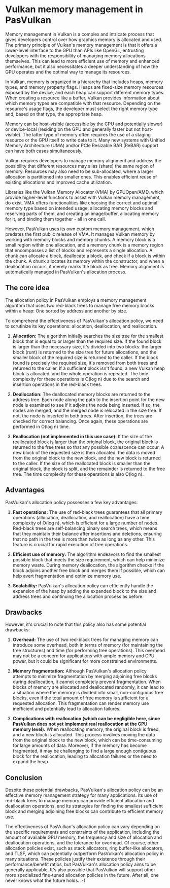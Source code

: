 
# Vulkan memory management in PasVulkan

Memory management in Vulkan is a complex and intricate process that gives developers control over how graphics memory is allocated and used. The primary principle of Vulkan's memory management is that it offers a lower-level interface to the GPU than APIs like OpenGL, entrusting developers with the responsibility of managing memory allocations themselves. This can lead to more efficient use of memory and enhanced performance, but it also necessitates a deeper understanding of how the GPU operates and the optimal way to manage its resources.

In Vulkan, memory is organized in a hierarchy that includes heaps, memory types, and memory property flags. Heaps are fixed-size memory resources exposed by the device, and each heap can support different memory types. When creating a resource like a buffer, Vulkan provides information about which memory types are compatible with that resource. Depending on the resource's usage flags, the developer must select the right memory type and, based on that type, the appropriate heap.

Memory can be host-visible (accessible by the CPU and potentially slower) or device-local (residing on the GPU and generally faster but not host-visible). The latter type of memory often requires the use of a staging resource or the GPU itself to write data to it. Many new systems with Unified Memory Architecture (UMA) and/or PCIe Resizable BAR (ReBAR) support can have both cases simultaneously.

Vulkan requires developers to manage memory alignment and address the possibility that different resources may alias (share) the same region of memory. Resources may also need to be sub-allocated, where a larger allocation is partitioned into smaller ones. This enables efficient reuse of existing allocations and improved cache utilization.

Libraries like the Vulkan Memory Allocator (VMA) by GPUOpen/AMD, which provide higher-level functions to assist with Vulkan memory management, do exist. VMA offers functionalities like choosing the correct and optimal memory type based on intended usage, allocating memory blocks and reserving parts of them, and creating an image/buffer, allocating memory for it, and binding them together - all in one call.

However, PasVulkan uses its own custom memory management, which predates the first public release of VMA. It manages Vulkan memory by working with memory blocks and memory chunks. A memory block is a small region within one allocation, and a memory chunk is a memory region that encompasses a list of blocks and represents a single allocation. A chunk can allocate a block, deallocate a block, and check if a block is within the chunk. A chunk allocates its memory within the constructor, and when a deallocation occurs, it merely marks the block as free. Memory alignment is automatically managed in PasVulkan's allocation process.

## The core idea

The allocation policy in PasVulkan employs a memory management algorithm that uses two red-black trees to manage free memory blocks within a heap: One sorted by address and another by size.

To comprehend the effectiveness of PasVulkan's allocation policy, we need to scrutinize its key operations: allocation, deallocation, and reallocation.

1. **Allocation:** The algorithm initially searches the size tree for the smallest block that is equal to or larger than the required size. If the found block is larger than the necessary size, it's divided into two blocks: the larger block (runt) is returned to the size tree for future allocations, and the smaller block of the required size is returned to the caller. If the block found is precisely the required size, it's removed from both trees and returned to the caller. If a sufficient block isn't found, a new Vulkan heap block is allocated, and the whole operation is repeated. The time complexity for these operations is O(log n) due to the search and insertion operations in the red-black trees.

2. **Deallocation:** The deallocated memory blocks are returned to the address tree. Each node along the path to the insertion point for the new node is examined to see if it adjoins the node being inserted. If so, the nodes are merged, and the merged node is relocated in the size tree. If not, the node is inserted in both trees. After insertion, the trees are checked for correct balancing. Once again, these operations are performed in O(log n) time.

3. **Reallocation (not implemented in this use case):** If the size of the reallocated block is larger than the original block, the original block is returned to the free trees so that any possible coalescence can occur. A new block of the requested size is then allocated, the data is moved from the original block to the new block, and the new block is returned to the caller. If the size of the reallocated block is smaller than the original block, the block is split, and the remainder is returned to the free tree. The time complexity for these operations is also O(log n).

## Advantages

PasVulkan's allocation policy possesses a few key advantages:

1. **Fast operations:** The use of red-black trees guarantees that all primary operations (allocation, deallocation, and reallocation) have a time complexity of O(log n), which is efficient for a large number of nodes. Red-black trees are self-balancing binary search trees, which means that they maintain their balance after insertions and deletions, ensuring that no path in the tree is more than twice as long as any other. This feature is crucial for rapid execution of tree operations.

2. **Efficient use of memory:** The algorithm endeavors to find the smallest possible block that meets the size requirement, which can help minimize memory waste. During memory deallocation, the algorithm checks if the block adjoins another free block and merges them if possible, which can help avert fragmentation and optimize memory use.

3. **Scalability:** PasVulkan's allocation policy can efficiently handle the expansion of the heap by adding the expanded block to the size and address trees and continuing the allocation process as before.

## Drawbacks

However, it's crucial to note that this policy also has some potential drawbacks:

1. **Overhead:** The use of two red-black trees for managing memory can introduce some overhead, both in terms of memory (for maintaining the tree structures) and time (for performing tree operations). This overhead may not be a concern for applications with ample memory and CPU power, but it could be significant for more constrained environments.

2. **Memory fragmentation:** Although PasVulkan's allocation policy attempts to minimize fragmentation by merging adjoining free blocks during deallocation, it cannot completely prevent fragmentation. When blocks of memory are allocated and deallocated randomly, it can lead to a situation where the memory is divided into small, non-contiguous free blocks, even if the total amount of free memory is sufficient for a requested allocation. This fragmentation can render memory use inefficient and potentially lead to allocation failures.

3. **Complications with reallocation (which can be negligible here, since PasVulkan does not yet implement real reallocation at the GPU memory level):** When reallocating memory, the original block is freed, and a new block is allocated. This process involves moving the data from the original block to the new block, which can be time-consuming for large amounts of data. Moreover, if the memory has become fragmented, it may be challenging to find a large enough contiguous block for the reallocation, leading to allocation failures or the need to expand the heap.

## Conclusion

Despite these potential drawbacks, PasVulkan's allocation policy can be an effective memory management strategy for many applications. Its use of red-black trees to manage memory can provide efficient allocation and deallocation operations, and its strategies for finding the smallest sufficient block and merging adjoining free blocks can contribute to efficient memory use.

The effectiveness of PasVulkan's allocation policy can vary depending on the specific requirements and constraints of the application, including the amount of available GPU memory, the frequency and size of allocation and deallocation operations, and the tolerance for overhead. Of course, other allocation policies exist, such as stack allocators, ring buffer-like allocators, and TLSF, which can potentially outperform PasVulkan's allocation policy in many situations. These policies justify their existence through their performance/benefit ratios, but PasVulkan's allocation policy aims to be generally applicable. It's also possible that PasVulkan will support other more specialized fine-tuned allocation policies in the future. After all, one never knows what the future holds. :-)

